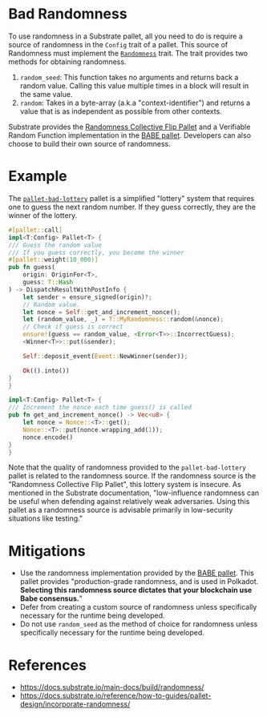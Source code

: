 # Bad Randomness

To use randomness in a Substrate pallet, all you need to do is require a source of randomness in the `Config` trait of a pallet. This source of Randomness must implement the [`Randomness`](https://paritytech.github.io/substrate/master/frame_support/traits/trait.Randomness.html) trait. The trait provides two methods for obtaining randomness.
1. `random_seed`: This function takes no arguments and returns back a random value. Calling this value multiple times in a block will result in the same value.
2. `random`: Takes in a byte-array (a.k.a "context-identifier") and returns a value that is as independent as possible from other contexts. 

Substrate provides the [Randomness Collective Flip Pallet](https://paritytech.github.io/substrate/master/pallet_randomness_collective_flip/index.html) and a Verifiable Random Function implementation in the [BABE pallet](https://paritytech.github.io/substrate/master/pallet_babe/index.html). Developers can also choose to build their own source of randomness.


# Example
The [`pallet-bad-lottery`](./pallet-bad-lottery.rs) pallet is a simplified "lottery" system that requires one to guess the next random number. If they guess correctly, they are the winner of the lottery. 

```rust
#[pallet::call]
impl<T:Config> Pallet<T> {
/// Guess the random value
/// If you guess correctly, you become the winner
#[pallet::weight(10_000)]
pub fn guess(
    origin: OriginFor<T>,
    guess: T::Hash
) -> DispatchResultWithPostInfo {
    let sender = ensure_signed(origin)?;
    // Random value.
    let nonce = Self::get_and_increment_nonce();
    let (random_value, _) = T::MyRandomness::random(&nonce);
    // Check if guess is correct
    ensure!(guess == random_value, <Error<T>>::IncorrectGuess);
    <Winner<T>>::put(&sender);

    Self::deposit_event(Event::NewWinner(sender));

    Ok(().into())
}
}

impl<T:Config> Pallet<T> {
/// Increment the nonce each time guess() is called
pub fn get_and_increment_nonce() -> Vec<u8> {
    let nonce = Nonce::<T>::get();
    Nonce::<T>::put(nonce.wrapping_add(1));
    nonce.encode()
}
}
```

Note that the quality of randomness provided to the `pallet-bad-lottery` pallet is related to the randomness source. If the randomness source is the "Randomness Collective Flip Pallet", this lottery system is insecure. As mentioned in the Substrate documentation, "low-influence randomness can be useful when defending against relatively weak adversaries. Using this pallet as a randomness source is advisable primarily in low-security situations like testing."

# Mitigations
- Use the randomness implementation provided by the [BABE pallet](https://paritytech.github.io/substrate/master/pallet_babe/index.html). This pallet provides "production-grade randomness, and is used in Polkadot. **Selecting this randomness source dictates that your blockchain use Babe consensus.**"
- Defer from creating a custom source of randomness unless specifically necessary for the runtime being developed.
- Do not use `random_seed` as the method of choice for randomness unless specifically necessary for the runtime being developed.


# References
- https://docs.substrate.io/main-docs/build/randomness/
- https://docs.substrate.io/reference/how-to-guides/pallet-design/incorporate-randomness/